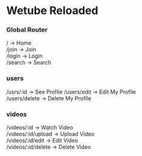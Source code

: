 # Wetube Reloaded

### Global Router

/ -> Home  
/join -> Join  
/login -> Login  
/search -> Search

### users

/usrs/:id -> See Profile
/users/edit -> Edit My Profile  
/users/delete -> Delete My Profile

### videos

/videos/:id -> Watch Video  
/videos/:id/upload -> Upload Video  
/videos/:id/edit -> Edit Video  
/videos/:id/delete -> Delete Video

